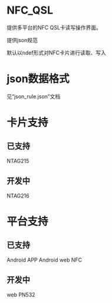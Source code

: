 # NFC_QSL
提供多平台的NFC QSL卡读写操作界面。

提供json规范

默认以ndef形式对NFC卡片进行读取、写入

# json数据格式
见“json_rule.json”文档

# 卡片支持

## 已支持
NTAG215

## 开发中
NTAG216

# 平台支持

## 已支持
Android APP
Android web NFC

## 开发中
web PN532


